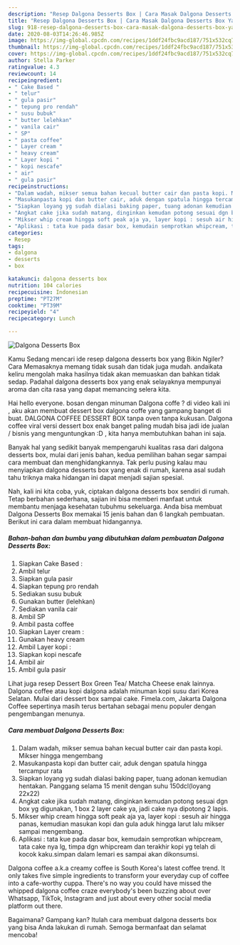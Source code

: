 ```yaml
---
description: "Resep Dalgona Desserts Box | Cara Masak Dalgona Desserts Box Yang Mudah Dan Praktis"
title: "Resep Dalgona Desserts Box | Cara Masak Dalgona Desserts Box Yang Mudah Dan Praktis"
slug: 918-resep-dalgona-desserts-box-cara-masak-dalgona-desserts-box-yang-mudah-dan-praktis
date: 2020-08-03T14:26:46.985Z
image: https://img-global.cpcdn.com/recipes/1ddf24fbc9acd187/751x532cq70/dalgona-desserts-box-foto-resep-utama.jpg
thumbnail: https://img-global.cpcdn.com/recipes/1ddf24fbc9acd187/751x532cq70/dalgona-desserts-box-foto-resep-utama.jpg
cover: https://img-global.cpcdn.com/recipes/1ddf24fbc9acd187/751x532cq70/dalgona-desserts-box-foto-resep-utama.jpg
author: Stella Parker
ratingvalue: 4.3
reviewcount: 14
recipeingredient:
- " Cake Based "
- " telur"
- " gula pasir"
- " tepung pro rendah"
- " susu bubuk"
- " butter lelehkan"
- " vanila cair"
- " SP"
- " pasta coffee"
- " Layer cream "
- " heavy cream"
- " Layer kopi "
- " kopi nescafe"
- " air"
- " gula pasir"
recipeinstructions:
- "Dalam wadah, mikser semua bahan kecual butter cair dan pasta kopi. Mikser hingga mengembang"
- "Masukanpasta kopi dan butter cair, aduk dengan spatula hingga tercampur rata"
- "Siapkan loyang yg sudah dialasi baking paper, tuang adonan kemudian hentakan. Panggang selama 15 menit dengan suhu 150dcl(loyang 22x22)"
- "Angkat cake jika sudah matang, dinginkan kemudan potong sesuai dgn box yg digunakan, 1 box 2 layer cake ya, jadi cake nya dipotong 2 lapis."
- "Mikser whip cream hingga soft peak aja ya, layer kopi : sesuh air hingga panas, kemudian masukan kopi dan gula aduk hingga larut lalu mikser sampai mengembang."
- "Aplikasi : tata kue pada dasar box, kemudain semprotkan whipcream, tata cake nya lg, timpa dgn whipcream dan terakhir kopi yg telah di kocok kaku.simpan dalam lemari es sampai akan dikonsumsi."
categories:
- Resep
tags:
- dalgona
- desserts
- box

katakunci: dalgona desserts box 
nutrition: 104 calories
recipecuisine: Indonesian
preptime: "PT27M"
cooktime: "PT39M"
recipeyield: "4"
recipecategory: Lunch

---
```



![Dalgona Desserts Box](https://img-global.cpcdn.com/recipes/1ddf24fbc9acd187/751x532cq70/dalgona-desserts-box-foto-resep-utama.jpg)

Kamu Sedang mencari ide resep dalgona desserts box yang Bikin Ngiler? Cara Memasaknya memang tidak susah dan tidak juga mudah. andaikata keliru mengolah maka hasilnya tidak akan memuaskan dan bahkan tidak sedap. Padahal dalgona desserts box yang enak selayaknya mempunyai aroma dan cita rasa yang dapat memancing selera kita.

Hai hello everyone. bosan dengan minuman Dalgona coffe ? di video kali ini , aku akan membuat dessert box dalgona coffe yang gampang banget di buat. DALGONA COFFEE DESSERT BOX tanpa oven tanpa kukusan. Dalgona coffee viral versi dessert box enak banget paling mudah bisa jadi ide jualan / bisnis yang menguntungkan :D , kita hanya membutuhkan bahan ini saja.

Banyak hal yang sedikit banyak mempengaruhi kualitas rasa dari dalgona desserts box, mulai dari jenis bahan, kedua pemilihan bahan segar sampai cara membuat dan menghidangkannya. Tak perlu pusing kalau mau menyiapkan dalgona desserts box yang enak di rumah, karena asal sudah tahu triknya maka hidangan ini dapat menjadi sajian spesial.


Nah, kali ini kita coba, yuk, ciptakan dalgona desserts box sendiri di rumah. Tetap berbahan sederhana, sajian ini bisa memberi manfaat untuk membantu menjaga kesehatan tubuhmu sekeluarga. Anda bisa membuat Dalgona Desserts Box memakai 15 jenis bahan dan 6 langkah pembuatan. Berikut ini cara dalam membuat hidangannya.

<!--inarticleads1-->

##### Bahan-bahan dan bumbu yang dibutuhkan dalam pembuatan Dalgona Desserts Box:

1. Siapkan  Cake Based :
1. Ambil  telur
1. Siapkan  gula pasir
1. Siapkan  tepung pro rendah
1. Sediakan  susu bubuk
1. Gunakan  butter (lelehkan)
1. Sediakan  vanila cair
1. Ambil  SP
1. Ambil  pasta coffee
1. Siapkan  Layer cream :
1. Gunakan  heavy cream
1. Ambil  Layer kopi :
1. Siapkan  kopi nescafe
1. Ambil  air
1. Ambil  gula pasir


Lihat juga resep Dessert Box Green Tea/ Matcha Cheese enak lainnya. Dalgona coffee atau kopi dalgona adalah minuman kopi susu dari Korea Selatan. Mulai dari dessert box sampai cake. Fimela.com, Jakarta Dalgona Coffee sepertinya masih terus bertahan sebagai menu populer dengan pengembangan menunya. 

<!--inarticleads2-->

##### Cara membuat Dalgona Desserts Box:

1. Dalam wadah, mikser semua bahan kecual butter cair dan pasta kopi. Mikser hingga mengembang
1. Masukanpasta kopi dan butter cair, aduk dengan spatula hingga tercampur rata
1. Siapkan loyang yg sudah dialasi baking paper, tuang adonan kemudian hentakan. Panggang selama 15 menit dengan suhu 150dcl(loyang 22x22)
1. Angkat cake jika sudah matang, dinginkan kemudan potong sesuai dgn box yg digunakan, 1 box 2 layer cake ya, jadi cake nya dipotong 2 lapis.
1. Mikser whip cream hingga soft peak aja ya, layer kopi : sesuh air hingga panas, kemudian masukan kopi dan gula aduk hingga larut lalu mikser sampai mengembang.
1. Aplikasi : tata kue pada dasar box, kemudain semprotkan whipcream, tata cake nya lg, timpa dgn whipcream dan terakhir kopi yg telah di kocok kaku.simpan dalam lemari es sampai akan dikonsumsi.


Dalgona coffee a.k.a creamy coffee is South Korea&#39;s latest coffee trend. It only takes five simple ingredients to transform your everyday cup of coffee into a cafe-worthy cuppa. There&#39;s no way you could have missed the whipped dalgona coffee craze everybody&#39;s been buzzing about over Whatsapp, TikTok, Instagram and just about every other social media platform out there. 

Bagaimana? Gampang kan? Itulah cara membuat dalgona desserts box yang bisa Anda lakukan di rumah. Semoga bermanfaat dan selamat mencoba!
